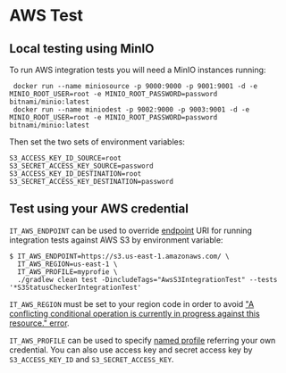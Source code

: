 # AWS Test

## Local testing using MinIO

To run AWS integration tests you will need a MinIO instances running:
```
 docker run --name miniosource -p 9000:9000 -p 9001:9001 -d -e MINIO_ROOT_USER=root -e MINIO_ROOT_PASSWORD=password bitnami/minio:latest
 docker run --name miniodest -p 9002:9000 -p 9003:9001 -d -e MINIO_ROOT_USER=root -e MINIO_ROOT_PASSWORD=password bitnami/minio:latest
```

Then set the two sets of environment variables:
```
S3_ACCESS_KEY_ID_SOURCE=root
S3_SECRET_ACCESS_KEY_SOURCE=password
S3_ACCESS_KEY_ID_DESTINATION=root
S3_SECRET_ACCESS_KEY_DESTINATION=password
```

## Test using your AWS credential

`IT_AWS_ENDPOINT` can be used to override [endpoint](https://docs.aws.amazon.com/general/latest/gr/s3.html) URI
for running integration tests against AWS S3 by environment variable:

```
$ IT_AWS_ENDPOINT=https://s3.us-east-1.amazonaws.com/ \
  IT_AWS_REGION=us-east-1 \
  IT_AWS_PROFILE=myprofie \
  ./gradlew clean test -DincludeTags="AwsS3IntegrationTest" --tests '*S3StatusCheckerIntegrationTest'
```

`IT_AWS_REGION` must be set to your region code in order to avoid
["A conflicting conditional operation is currently in progress against this resource." error](http://stackoverflow.com/questions/13898057/aws-error-message-a-conflicting-conditional-operation-is-currently-in-progress).

`IT_AWS_PROFILE` can be used to specify
[named profile](https://docs.aws.amazon.com/cli/latest/userguide/cli-configure-profiles.html)
referring your own credential.
You can also use access key and secret access key by `S3_ACCESS_KEY_ID` and `S3_SECRET_ACCESS_KEY`.
